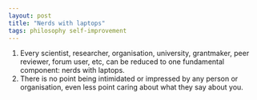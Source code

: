 ```yaml
---
layout: post
title: "Nerds with laptops"
tags: philosophy self-improvement
---
```

1. Every scientist, researcher, organisation, university, grantmaker, peer reviewer, forum user, etc, can be reduced to one fundamental component: nerds with laptops.
2. There is no point being intimidated or impressed by any person or organisation, even less point caring about what they say about you.
